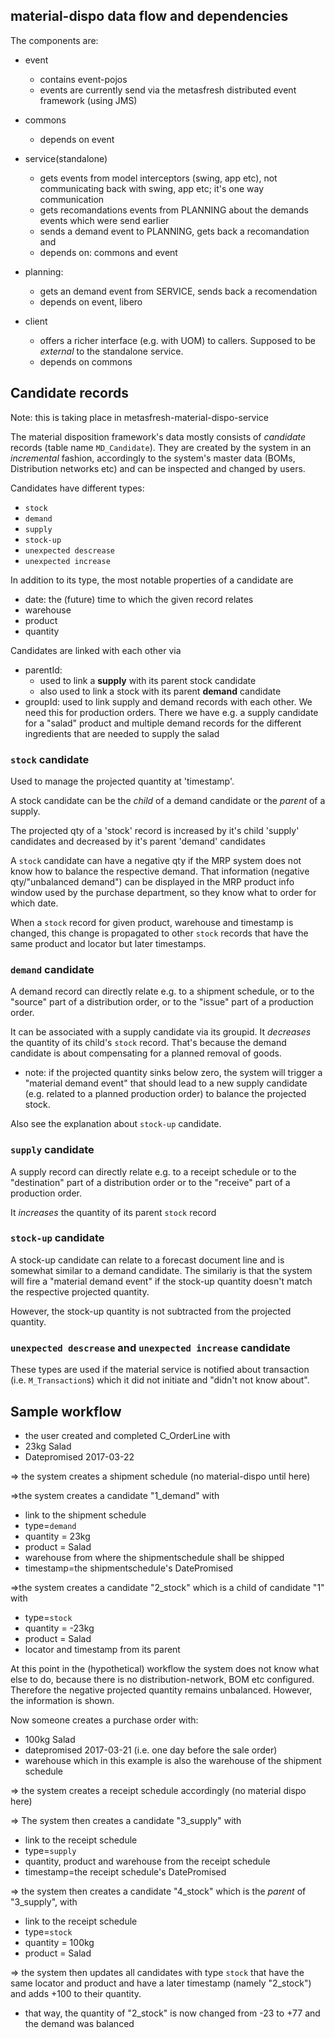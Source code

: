
## material-dispo data flow and dependencies

The components are:

* event
  * contains event-pojos
  * events are currently send via the metasfresh distributed event framework (using JMS)
  
* commons
  * depends on event
  
* service(standalone)
  * gets events from model interceptors (swing, app etc), not communicating back with swing, app etc; it's one way communication
  * gets recomandations events from PLANNING about the demands events which were send earlier
  * sends a demand event to PLANNING, gets back a recomandation and 
  * depends on: commons and event
  
* planning:
  * gets an demand event from SERVICE, sends back a recomendation
  * depends on event, libero


* client
  * offers a richer interface (e.g. with UOM) to callers. Supposed to be *external* to the standalone service.
  * depends on commons

## Candidate records

Note: this is taking place in metasfresh-material-dispo-service

The material disposition framework's data mostly consists of *candidate* records (table name `MD_Candidate`). 
They are created by the system in an *incremental* fashion, accordingly to the system's master data (BOMs, Distribution networks etc) and can be inspected and changed by users.


Candidates have different types:
* `stock`
* `demand`
* `supply`
* `stock-up`
* `unexpected descrease`
* `unexpected increase`

In addition to its type, the most notable properties of a candidate are
* date: the (future) time to which the given record relates
* warehouse
* product
* quantity


Candidates are linked with each other via
* parentId: 
  * used to link a **supply** with its parent stock candidate
  * also used to link a stock with its parent **demand** candidate
* groupId: used to link supply and demand records with each other. We need this for production orders. There we have e.g. a supply candidate for a "salad" product and multiple demand records for the different ingredients that are needed to supply the salad 
	
	
### `stock` candidate	

Used to manage the projected quantity at 'timestamp'.

A stock candidate can be the *child* of a demand candidate or the *parent* of a supply.

The projected qty of a 'stock' record is increased by it's child 'supply' candidates and decreased by it's parent 'demand' candidates

A `stock` candidate can have a negative qty if the MRP system does not know how to balance the respective demand. That information (negative qty/"unbalanced demand") can be displayed in the MRP product info window used by the purchase department, so they know what to order for which date.

When a `stock` record for given product, warehouse and timestamp is changed, this change is propagated to other `stock` records that have the same product and locator but later timestamps.
 
 
### `demand` candidate

A demand record can directly relate e.g. to a shipment schedule, or to the "source" part of a distribution order, or to the "issue" part of a production order.

It can be associated with a supply candidate via its groupid.
It *decreases* the quantity of its child's `stock` record. That's because the demand candidate is about compensating for a planned removal of goods.

* note: if the projected quantity sinks below zero, the system will trigger a "material demand event" that should lead to a new supply candidate (e.g. related to a planned production order) to balance the projected stock.


Also see the explanation about `stock-up` candidate.

### `supply` candidate

A supply record can directly relate e.g. to a receipt schedule or to the "destination" part of a distribution order or to the "receive" part of a production order.

It *increases* the quantity of its parent `stock` record

### `stock-up` candidate

A stock-up candidate can relate to a forecast document line and is somewhat similar to a demand candidate.
The similariy is that the system will fire a "material demand event" if the stock-up quantity doesn't match the respective projected quantity.

However, the stock-up quantity is not subtracted from the projected quantity.

### `unexpected descrease` and `unexpected increase` candidate

These types are used if the material service is notified about transaction (i.e. `M_Transaction`s) which it did not initiate and "didn't not know about".

## Sample workflow


* the user created and completed C_OrderLine with
 * 23kg Salad
 * Datepromised 2017-03-22

=> the system creates a shipment schedule (no material-dispo until here)

=>the system creates a candidate "1_demand" with
* link to the shipment schedule
* type=`demand`
* quantity = 23kg 
* product = Salad
* warehouse from where the shipmentschedule shall be shipped
* timestamp=the shipmentschedule's DatePromised

=>the system creates a candidate "2_stock" which is a child of candidate "1" with 
* type=`stock`
* quantity = -23kg 
* product = Salad
* locator and timestamp from its parent

At this point in the (hypothetical) workflow the system does not know what else to do, because there is no distribution-network, BOM etc configured.
Therefore the negative projected quantity remains unbalanced. However, the information is shown.
 
Now someone creates a purchase order with: 
* 100kg Salad
* datepromised 2017-03-21 (i.e. one day before the sale order)
* warehouse which in this example is also the warehouse of the shipment schedule

=> the system creates a receipt schedule accordingly (no material dispo here)
 
=> The system then creates a candidate "3_supply" with
* link to the receipt schedule
* type=`supply`
* quantity, product and warehouse from the receipt schedule
* timestamp=the receipt schedule's DatePromised

=> the system then creates a candidate "4_stock" which is the *parent* of "3_supply", with
* link to the receipt schedule
* type=`stock`
* quantity = 100kg 
* product = Salad

=> the system then updates all candidates with type `stock` that have the same locator and product and have a later timestamp (namely "2_stock") and adds +100 to their quantity.
* that way, the quantity of "2_stock" is now changed from -23 to +77 and the demand was balanced

